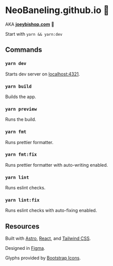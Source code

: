 # NeoBaneling.github.io 👾

AKA **[joeybishop.com](joeybishop.com)** 🦘

Start with `yarn && yarn:dev`

## Commands

### `yarn dev`

Starts dev server on [localhost:4321](http://localhost:4321).

### `yarn build`

Builds the app.

### `yarn preview`

Runs the build.

### `yarn fmt`

Runs prettier formatter.

### `yarn fmt:fix`

Runs prettier formatter with auto-writing enabled.

### `yarn lint`

Runs eslint checks.

### `yarn lint:fix`

Runs eslint checks with auto-fixing enabled.

## Resources

Built with [Astro](https://astro.build/), [React](https://react.dev/), and [Tailwind CSS](https://tailwindcss.com/).

Designed in [Figma](https://www.figma.com/).

Glyphs provided by [Bootstrap Icons](https://icons.getbootstrap.com/).
